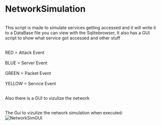 # NetworkSimulation

<br>This script is made to simulate services getting accessed and it will write it to a DataBase file you can view with the Sqlitebrowser, It also has a GUI script to show what service got accessed and other stuff</br>

<br>RED = Attack Event</br>
<br>BLUE = Server Event</br>
<br>GREEN = Packet Event</br>
<br>YELLOW = Service Event</br>

<br>Also there is a GUI to vizulize the network</br>

<br>The Gui to vizulize the network simulation when executed:</br>
![NetworkSimGUI](https://github.com/user-attachments/assets/06767f27-8307-41db-a5c3-26bf41691726)
